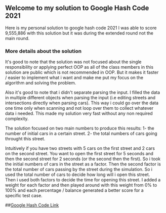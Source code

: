 ## Welcome to my solution to Google Hash Code 2021 

Here is my personal solution to google hash code 2021
I was able to score 9,555,886 with this solution but it was during the extended round not the main round.

### More details about the solution

It's good to note that the solution was not focused about the single responsibility or applying perfect OOP as all of the class members in this solution are public which is not recommended in OOP. But it makes it faster / easier to implement what i want and make me put my focus on the algorithm and solving the problem.

Also it's good to note that i didn't separate parsing the input. I filled the data in multiple different objects when parsing the input (i.e editing streets and intersections directly when parsing cars). This way i could go over the data one time only when scanning and not loop over them to collect whatever data i needed. This made my solution very fast without any non required complexity.

The solution focused on two main numbers to produce this results: 
1- the number of initial cars in a certain street.
2- the total numbers of cars going throught this street.

Intuitively if you have two streets with 5 cars on the first street and 2 cars on the second street. You want to open the first street for 5 seconds and then the second street for 2 seconds (or the second then the first). So i took the initial numbers of cars in the street as a factor. Then the second factor is the total number of cars passing by the street during the simulation. So i used the total number of cars to decide how long will i open this street. Then i used both factors to decide the time for opening this street. I added a weight for each factor and then played around with this weight from 0% to 100% and each percentage / balance generated a better score for a specific test case.


##[Google Hash Code Link](https://codingcompetitions.withgoogle.com/hashcode/)
